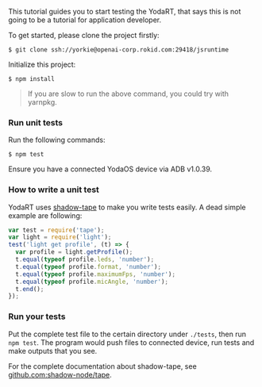 
This tutorial guides you to start testing the YodaRT, that says this is not going to
be a tutorial for application developer.

To get started, please clone the project firstly:

```shell
$ git clone ssh://yorkie@openai-corp.rokid.com:29418/jsruntime
```

Initialize this project:

```shell
$ npm install
```

> If you are slow to run the above command, you could try with yarnpkg.

### Run unit tests

Run the following commands:

```shell
$ npm test
```

Ensure you have a connected YodaOS device via ADB v1.0.39.

### How to write a unit test

YodaRT uses [shadow-tape](https://github.com/shadow-node/tape) to make you write tests easily.
A dead simple example are following:

```js
var test = require('tape');
var light = require('light');
test('light get profile', (t) => {
  var profile = light.getProfile();
  t.equal(typeof profile.leds, 'number');
  t.equal(typeof profile.format, 'number');
  t.equal(typeof profile.maximumFps, 'number');
  t.equal(typeof profile.micAngle, 'number');
  t.end();
});
```

### Run your tests

Put the complete test file to the certain directory under `./tests`, then run `npm test`. The
program would push files to connected device, run tests and make outputs that you see.

For the complete documentation about shadow-tape, see [github.com:shadow-node/tape](https://github.com/shadow-node/tape).

